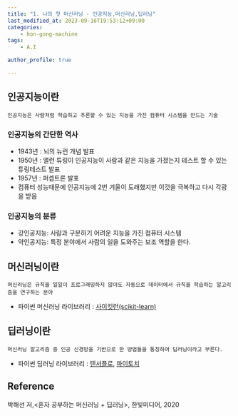 ```yaml
---
title: "1. 나의 첫 머신러닝 - 인공지능,머신러닝,딥러닝"
last_modified_at: 2023-09-16T19:53:12+09:00
categories:
    - hon-gong-machine
tags:
    - A.I

author_profile: true

---
```

## 인공지능이란

```
인공지능은 사람처럼 학습하고 추론할 수 있는 지능을 가진 컴퓨터 시스템을 만드는 기술
```
### 인공지능의 간단한 역사
 - 1943년 : 뇌의 뉴런 개념 발표
 - 1950년 : 앨런 튜링이 인공지능이 사람과 같은 지능을 가졌는지 테스트 할 수 있는 튜링테스트 발표
 - 1957년 : 퍼셉트론 발표
 - 컴퓨터 성능때문에 인공지능에 2번 겨울이 도래했지만 이것을 극복하고 다시 각광을 받음
### 인공지능의 분류
 - 강인공지능: 사람과 구분하기 어려운 지능을 가진 컴퓨터 시스템
 - 약인공지능: 특정 분야에서 사람의 일을 도와주는 보조 역할을 한다.

 ## 머신러닝이란

 ```
 머신러닝은 규칙을 일일이 프로그래밍하지 않아도 자동으로 데이터에서 규칙을 학습하는 알고리즘을 연구하는 분야
 ```
  - 파이썬 머신러닝 라이브러리 : [사이킷런(scikit-learn)](https://scikit-learn.org/stable/ "사이킷런")


## 딥러닝이란

```
머신러닝 알고리즘 중 인공 신경망을 기반으로 한 방법들을 통칭하여 딥러닝이라고 부른다.
```
 - 파이썬 딥러닝 라이브러리 : [텐서플로](https://www.tensorflow.org/?hl=ko "Tensorflow"), [파이토치](https://pytorch.kr/ "PyTorch")

## Reference
박해선 저,<혼자 공부하는 머신러닝 + 딥러닝>, 한빛미디어, 2020